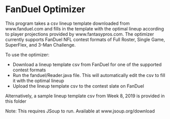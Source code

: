 # FanDuel Optimizer

<p>This program takes a csv lineup template downloaded from www.fanduel.com and fills in the template with the optimal lineup according to player projections provided by www.fantasypros.com. The optimizer currently supports FanDuel NFL contest formats of Full Roster, Single Game, SuperFlex, and 3-Man Challenge.</p>

<p>To use the optimizer:</p>
<ul>
<li>Download a lineup template csv from FanDuel for one of the supported contest formats
<li>Run the fanduel/Reader.java file. This will automatically edit the csv to fill it with the optimal lineup
<li>Upload the lineup template csv to the contest slate on FanDuel
</ul>

<p>Alternatively, a sample lineup template csv from Week 8, 2019 is provided in this folder</p>

<p>Note: This requires JSoup to run. Available at www.jsoup.org/download
